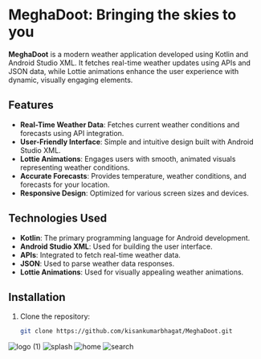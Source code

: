 # MeghaDoot: Bringing the skies to you

**MeghaDoot** is a modern weather application developed using Kotlin and Android Studio XML. It fetches real-time weather updates using APIs and JSON data, while Lottie animations enhance the user experience with dynamic, visually engaging elements.

## Features

- **Real-Time Weather Data**: Fetches current weather conditions and forecasts using API integration.
- **User-Friendly Interface**: Simple and intuitive design built with Android Studio XML.
- **Lottie Animations**: Engages users with smooth, animated visuals representing weather conditions.
- **Accurate Forecasts**: Provides temperature, weather conditions, and forecasts for your location.
- **Responsive Design**: Optimized for various screen sizes and devices.

## Technologies Used

- **Kotlin**: The primary programming language for Android development.
- **Android Studio XML**: Used for building the user interface.
- **APIs**: Integrated to fetch real-time weather data.
- **JSON**: Used to parse weather data responses.
- **Lottie Animations**: Used for visually appealing weather animations.

## Installation

1. Clone the repository:
   ```bash
   git clone https://github.com/kisankumarbhagat/MeghaDoot.git

![logo (1)](https://github.com/user-attachments/assets/ad87ae27-253a-4712-94e6-f3643f60f464)  ![splash](https://github.com/user-attachments/assets/bda84270-1442-438d-8e6f-96e972b9483a)  ![home](https://github.com/user-attachments/assets/f01fa84f-5f6f-454c-bd6c-c4395e1916cf)  ![search](https://github.com/user-attachments/assets/89efec04-0c38-4878-b35d-3ccbcdada4dc)

